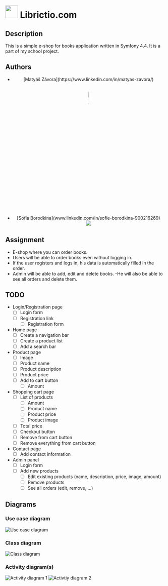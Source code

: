 # <img src="https://i.imgur.com/CW1Cxft.png" width="40"> Librictio.com

## Description
This is a simple e-shop for books application written in Symfony 4.4. It is a part of my school project.

## Authors
  <ul align="middle">
    <li>
      <p>[Matyáš Závora](https://www.linkedin.com/in/matyas-zavora/)</p> <br>
      <img src="https://avatars.githubusercontent.com/u/105340917?v=4" width=10%>
    </li>
    <li>
      [Sofia Borodkina](www.linkedin.com/in/sofie-borodkina-900216269) <br>
      <img src="https://media.licdn.com/dms/image/D4E03AQGt6cqa910BHw/profile-displayphoto-shrink_800_800/0/1702592643129?e=2147483647&v=beta&t=bdEUmlb92eDMpQwLmk8Ch97Zj3MWlJvGsja2hIMD1uU" size=30>
    </li>
  </ul>



## Assignment
- E-shop where you can order books.
- Users will be able to order books even without logging in.
- If the user registers and logs in, his data is automatically filled in the order.
- Admin will be able to add, edit and delete books.
  -He will also be able to see all orders and delete them.

## TODO
- Login/Registration page
  - [ ] Login form
  - [ ] Registration link
    - [ ] Registration form
- Home page
  - [ ] Create a navigation bar
  - [ ] Create a product list
  - [ ] Add a search bar
- Product page
  - [ ] Image
  - [ ] Product name
  - [ ] Product description
  - [ ] Product price
  - [ ] Add to cart button
    - [ ] Amount
- Shopping cart page
  - [ ] List of products
    - [ ] Amount
    - [ ] Product name
    - [ ] Product price
    - [ ] Product image
  - [ ] Total price
  - [ ] Checkout button
  - [ ] Remove from cart button
  - [ ] Remove everything from cart button
- Contact page
  - [ ] Add contact information
- Admin panel
  - [ ] Login form
  - [ ] Add new products
    - [ ] Edit existing products (name, description, price, image, amount)
    - [ ] Remove products
    - [ ] See all orders (edit, remove, ...)

## Diagrams
### Use case diagram
![Use case diagram](img/diagrams/UseCaseDiagram.png)
### Class diagram
![Class diagram](img/diagrams/ClassDiagram.png)
### Activity diagram(s)
![Activity diagram 1](img/diagrams/ActivityDiagram.png)
![Activtiy diagram 2](img/diagrams/Acttivity_v2.png)
